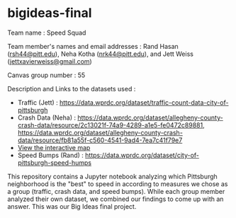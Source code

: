 # bigideas-final

Team name : Speed Squad

Team member's names and email addresses : Rand Hasan (rsh44@pitt.edu), Neha Kotha (nrk44@pitt.edu), and Jett Weiss (jettxavierweiss@gmail.com)

Canvas group number : 55

Description and Links to the datasets used :
  - Traffic (Jett) : https://data.wprdc.org/dataset/traffic-count-data-city-of-pittsburgh 
  - Crash Data (Neha) : https://data.wprdc.org/dataset/allegheny-county-crash-data/resource/2c13021f-74a9-4289-a1e5-fe0472c89881, https://data.wprdc.org/dataset/allegheny-county-crash-data/resource/fb81a55f-c560-4541-9ad4-7ea7c41f79e7
  - [View the interactive map](https://randhasan.github.io/bigideas-final/folium_map.html)
  - Speed Bumps (Rand) : https://data.wprdc.org/dataset/city-of-pittsburgh-speed-humps 

This repository contains a Jupyter notebook analyzing which Pittsburgh neighborhood is the "best" to speed in according to measures we chose as a group (traffic, crash data, and speed bumps).  While each group member analyzed their own dataset, we combined our findings to come up with an answer.  This was our Big Ideas final project. 
